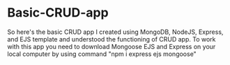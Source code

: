 # Basic-CRUD-app
So here's the basic CRUD app I created using MongoDB, NodeJS, Express, and EJS template and understood  the  functioning of CRUD app.
To work with this app you need to download Mongoose EJS and Express on your local computer by using command "npm i express ejs mongoose"
